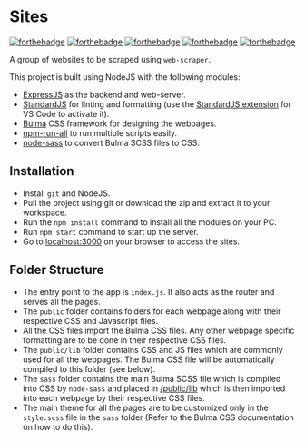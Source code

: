 # Sites
[![forthebadge](https://forthebadge.com/images/badges/uses-html.svg)](https://forthebadge.com)
[![forthebadge](https://forthebadge.com/images/badges/uses-js.svg)](https://forthebadge.com)
[![forthebadge](https://forthebadge.com/images/badges/uses-css.svg)](https://forthebadge.com)
[![forthebadge](https://forthebadge.com/images/badges/built-with-resentment.svg)](https://forthebadge.com)
[![forthebadge](https://forthebadge.com/images/badges/powered-by-black-magic.svg)](https://forthebadge.com)

A group of websites to be scraped using `web-scraper`.

This project is built using NodeJS with the following modules:
- [ExpressJS](https://expressjs.com/) as the backend and web-server.
- [StandardJS](https://standardjs.com/) for linting and formatting (use the [StandardJS extension](https://marketplace.visualstudio.com/items?itemName=chenxsan.vscode-standardjs) for VS Code to activate it).
- [Bulma](https://bulma.io) CSS framework for designing the webpages.
- [npm-run-all](https://npmjs.com/package/npm-run-all) to run multiple scripts easily.
- [node-sass](https://www.npmjs.com/package/node-sass) to convert Bulma SCSS files to CSS.

## Installation
- Install `git` and NodeJS.
- Pull the project using git or download the zip and extract it to your workspace.
- Run the `npm install` command to install all the modules on your PC.
- Run `npm start` command to start up the server.
- Go to [localhost:3000](http://localhost:3000) on your browser to access the sites.

## Folder Structure
- The entry point to the app is `index.js`. It also acts as the router and serves all the pages.
- The `public` folder contains folders for each webpage along with their respective CSS and Javascript files.
- All the CSS files import the Bulma CSS files. Any other webpage specific formatting are to be done in their respective CSS files.
- The `public/lib` folder contains CSS and JS files which are commonly used for all the webpages. The Bulma CSS file will be automatically compiled to this folder (see below).
- The `sass` folder contains the main Bulma SCSS file which is compiled into CSS by `node-sass` and placed in [/public/lib](public/lib) which is then imported into each webpage by their respective CSS files.
- The main theme for all the pages are to be customized only in the `style.scss` file in the `sass` folder (Refer to the Bulma CSS documentation on how to do this).
